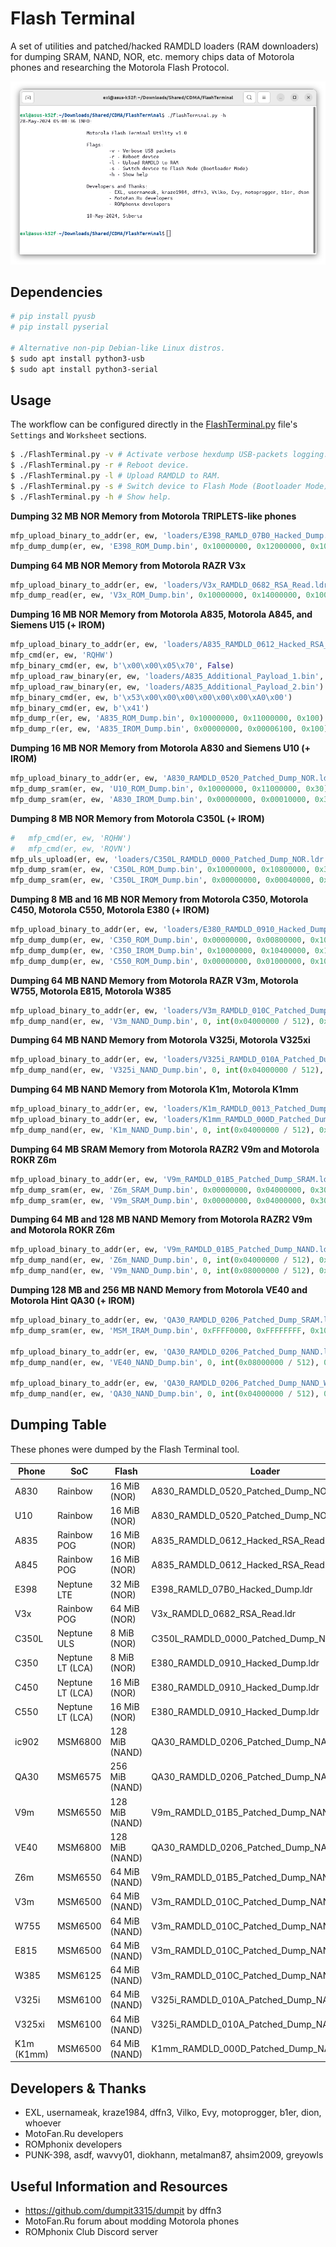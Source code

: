 Flash Terminal
==============

A set of utilities and patched/hacked RAMDLD loaders (RAM downloaders) for dumping SRAM, NAND, NOR, etc. memory chips data of Motorola phones and researching the Motorola Flash Protocol.

![Flash Terminal Screenshot on Ubuntu 22.04 LTS](images/Screenshot_FlashTerminal.png)

## Dependencies

```bash
# pip install pyusb
# pip install pyserial

# Alternative non-pip Debian-like Linux distros.
$ sudo apt install python3-usb
$ sudo apt install python3-serial
```

## Usage

The workflow can be configured directly in the [FlashTerminal.py](FlashTerminal.py) file's `Settings` and `Worksheet` sections.

```bash
$ ./FlashTerminal.py -v # Activate verbose hexdump USB-packets logging.
$ ./FlashTerminal.py -r # Reboot device.
$ ./FlashTerminal.py -l # Upload RAMDLD to RAM.
$ ./FlashTerminal.py -s # Switch device to Flash Mode (Bootloader Mode)
$ ./FlashTerminal.py -h # Show help.
```

**Dumping 32 MB NOR Memory from Motorola TRIPLETS-like phones**

```python
mfp_upload_binary_to_addr(er, ew, 'loaders/E398_RAMLD_07B0_Hacked_Dump.ldr', 0x03FD0000, 0x03FD0010)
mfp_dump_dump(er, ew, 'E398_ROM_Dump.bin', 0x10000000, 0x12000000, 0x100)
```

**Dumping 64 MB NOR Memory from Motorola RAZR V3x**

```python
mfp_upload_binary_to_addr(er, ew, 'loaders/V3x_RAMDLD_0682_RSA_Read.ldr', 0x08000000, 0x08000010, True)
mfp_dump_read(er, ew, 'V3x_ROM_Dump.bin', 0x10000000, 0x14000000, 0x100)
```

**Dumping 16 MB NOR Memory from Motorola A835, Motorola A845, and Siemens U15 (+ IROM)**

```python
mfp_upload_binary_to_addr(er, ew, 'loaders/A835_RAMDLD_0612_Hacked_RSA_Read.ldr', 0x08000000, 0x08018818)
mfp_cmd(er, ew, 'RQHW')
mfp_binary_cmd(er, ew, b'\x00\x00\x05\x70', False)
mfp_upload_raw_binary(er, ew, 'loaders/A835_Additional_Payload_1.bin', None, False)
mfp_upload_raw_binary(er, ew, 'loaders/A835_Additional_Payload_2.bin')
mfp_binary_cmd(er, ew, b'\x53\x00\x00\x00\x00\x00\x00\xA0\x00')
mfp_binary_cmd(er, ew, b'\x41')
mfp_dump_r(er, ew, 'A835_ROM_Dump.bin', 0x10000000, 0x11000000, 0x100)
mfp_dump_r(er, ew, 'A835_IROM_Dump.bin', 0x00000000, 0x00006100, 0x100)
```

**Dumping 16 MB NOR Memory from Motorola A830 and Siemens U10 (+ IROM)**

```python
mfp_upload_binary_to_addr(er, ew, 'A830_RAMDLD_0520_Patched_Dump_NOR.ldr', 0x07800000, 0x07800010)
mfp_dump_sram(er, ew, 'U10_ROM_Dump.bin', 0x10000000, 0x11000000, 0x30)
mfp_dump_sram(er, ew, 'A830_IROM_Dump.bin', 0x00000000, 0x00010000, 0x30)
```

**Dumping 8 MB NOR Memory from Motorola C350L (+ IROM)**

```python
#	mfp_cmd(er, ew, 'RQHW')
#	mfp_cmd(er, ew, 'RQVN')
mfp_uls_upload(er, ew, 'loaders/C350L_RAMDLD_0000_Patched_Dump_NOR.ldr', 0x12000000, 0x1000, False)
mfp_dump_sram(er, ew, 'C350L_ROM_Dump.bin', 0x10000000, 0x10800000, 0x30)
mfp_dump_sram(er, ew, 'C350L_IROM_Dump.bin', 0x00000000, 0x00040000, 0x30)
```

**Dumping 8 MB and 16 MB NOR Memory from Motorola C350, Motorola C450, Motorola C550, Motorola E380 (+ IROM)**

```python
mfp_upload_binary_to_addr(er, ew, 'loaders/E380_RAMDLD_0910_Hacked_Dump.ldr', 0x01FD0000, 0x01FD0010)
mfp_dump_dump(er, ew, 'C350_ROM_Dump.bin', 0x00000000, 0x00800000, 0x100)
mfp_dump_dump(er, ew, 'C350_IROM_Dump.bin', 0x10000000, 0x10400000, 0x100)
mfp_dump_dump(er, ew, 'C550_ROM_Dump.bin', 0x00000000, 0x01000000, 0x100)
```

**Dumping 64 MB NAND Memory from Motorola RAZR V3m, Motorola W755, Motorola E815, Motorola W385**

```python
mfp_upload_binary_to_addr(er, ew, 'loaders/V3m_RAMDLD_010C_Patched_Dump_NAND.ldr', 0x00100000, 0x00100000, True)
mfp_dump_nand(er, ew, 'V3m_NAND_Dump.bin', 0, int(0x04000000 / 512), 0x10, 1, 0x64000000)
```

**Dumping 64 MB NAND Memory from Motorola V325i, Motorola V325xi**

```python
mfp_upload_binary_to_addr(er, ew, 'loaders/V325i_RAMDLD_010A_Patched_Dump_NAND.ldr', 0x00100000, 0x00100000, True)
mfp_dump_nand(er, ew, 'V325i_NAND_Dump.bin', 0, int(0x04000000 / 512), 0x10, 1, 0x64000000)
```

**Dumping 64 MB NAND Memory from Motorola K1m, Motorola K1mm**

```python
mfp_upload_binary_to_addr(er, ew, 'loaders/K1m_RAMDLD_0013_Patched_Dump_NAND.ldr', 0x00100000, 0x00100000, True)
mfp_upload_binary_to_addr(er, ew, 'loaders/K1mm_RAMDLD_000D_Patched_Dump_NAND.ldr', 0x00100000, 0x00100000, True)
mfp_dump_nand(er, ew, 'K1m_NAND_Dump.bin', 0, int(0x04000000 / 512), 0x10, 1, 0x64000000)
```

**Dumping 64 MB SRAM Memory from Motorola RAZR2 V9m and Motorola ROKR Z6m**

```python
mfp_upload_binary_to_addr(er, ew, 'V9m_RAMDLD_01B5_Patched_Dump_SRAM.ldr', 0x00100000, 0x00100000)
mfp_dump_sram(er, ew, 'Z6m_SRAM_Dump.bin', 0x00000000, 0x04000000, 0x30)
mfp_dump_sram(er, ew, 'V9m_SRAM_Dump.bin', 0x00000000, 0x04000000, 0x30)
```

**Dumping 64 MB and 128 MB NAND Memory from Motorola RAZR2 V9m and Motorola ROKR Z6m**

```python
mfp_upload_binary_to_addr(er, ew, 'V9m_RAMDLD_01B5_Patched_Dump_NAND.ldr', 0x00100000, 0x00100000)
mfp_dump_nand(er, ew, 'Z6m_NAND_Dump.bin', 0, int(0x04000000 / 512), 0x30)
mfp_dump_nand(er, ew, 'V9m_NAND_Dump.bin', 0, int(0x08000000 / 512), 0x30)
```

**Dumping 128 MB and 256 MB NAND Memory from Motorola VE40 and Motorola Hint QA30 (+ IROM)**

```python
mfp_upload_binary_to_addr(er, ew, 'QA30_RAMDLD_0206_Patched_Dump_SRAM.ldr', 0x002F0000, 0x002F0000)
mfp_dump_sram(er, ew, 'MSM_IRAM_Dump.bin', 0xFFFF0000, 0xFFFFFFFF, 0x10)

mfp_upload_binary_to_addr(er, ew, 'QA30_RAMDLD_0206_Patched_Dump_NAND.ldr', 0x002F0000, 0x002F0000)
mfp_dump_nand(er, ew, 'VE40_NAND_Dump.bin', 0, int(0x08000000 / 512), 0x10)

mfp_upload_binary_to_addr(er, ew, 'QA30_RAMDLD_0206_Patched_Dump_NAND_WIDE.ldr', 0x002F0000, 0x002F0000)
mfp_dump_nand(er, ew, 'QA30_NAND_Dump.bin', 0, int(0x04000000 / 512), 0x10, 4)
```

## Dumping Table

These phones were dumped by the Flash Terminal tool.

| Phone        | SoC                   | Flash           | Loader                                        | Dumped by                |
|--------------|-----------------------|-----------------|-----------------------------------------------|--------------------------|
| A830         | Rainbow               | 16 MiB (NOR)    | A830_RAMDLD_0520_Patched_Dump_NOR.ldr         | EXL, greyowls            |
| U10          | Rainbow               | 16 MiB (NOR)    | A830_RAMDLD_0520_Patched_Dump_NOR.ldr         | EXL                      |
| A835         | Rainbow POG           | 16 MiB (NOR)    | A835_RAMDLD_0612_Hacked_RSA_Read.ldr          | PUNK-398                 |
| A845         | Rainbow POG           | 16 MiB (NOR)    | A835_RAMDLD_0612_Hacked_RSA_Read.ldr          | PUNK-398                 |
| E398         | Neptune LTE           | 32 MiB (NOR)    | E398_RAMLD_07B0_Hacked_Dump.ldr               | EXL                      |
| V3x          | Rainbow POG           | 64 MiB (NOR)    | V3x_RAMDLD_0682_RSA_Read.ldr                  | EXL                      |
| C350L        | Neptune ULS           | 8 MiB (NOR)     | C350L_RAMDLD_0000_Patched_Dump_NOR.ldr        | EXL                      |
| C350         | Neptune LT (LCA)      | 8 MiB (NOR)     | E380_RAMDLD_0910_Hacked_Dump.ldr              | diokhann                 |
| C450         | Neptune LT (LCA)      | 16 MiB (NOR)    | E380_RAMDLD_0910_Hacked_Dump.ldr              | metalman87, ahsim2009    |
| C550         | Neptune LT (LCA)      | 16 MiB (NOR)    | E380_RAMDLD_0910_Hacked_Dump.ldr              | ahsim2009                |
| ic902        | MSM6800               | 128 MiB (NAND)  | QA30_RAMDLD_0206_Patched_Dump_NAND.ldr        | EXL                      |
| QA30         | MSM6575               | 256 MiB (NAND)  | QA30_RAMDLD_0206_Patched_Dump_NAND_WIDE.ldr   | EXL                      |
| V9m          | MSM6550               | 128 MiB (NAND)  | V9m_RAMDLD_01B5_Patched_Dump_NAND.ldr         | EXL                      |
| VE40         | MSM6800               | 128 MiB (NAND)  | QA30_RAMDLD_0206_Patched_Dump_NAND.ldr        | EXL                      |
| Z6m          | MSM6550               | 64 MiB (NAND)   | V9m_RAMDLD_01B5_Patched_Dump_NAND.ldr         | EXL                      |
| V3m          | MSM6500               | 64 MiB (NAND)   | V3m_RAMDLD_010C_Patched_Dump_NAND.ldr         | asdf                     |
| W755         | MSM6500               | 64 MiB (NAND)   | V3m_RAMDLD_010C_Patched_Dump_NAND.ldr         | asdf                     |
| E815         | MSM6500               | 64 MiB (NAND)   | V3m_RAMDLD_010C_Patched_Dump_NAND.ldr         | asdf                     |
| W385         | MSM6125               | 64 MiB (NAND)   | V3m_RAMDLD_010C_Patched_Dump_NAND.ldr         | asdf, wavvy01            |
| V325i        | MSM6100               | 64 MiB (NAND)   | V325i_RAMDLD_010A_Patched_Dump_NAND.ldr       | asdf                     |
| V325xi       | MSM6100               | 64 MiB (NAND)   | V325i_RAMDLD_010A_Patched_Dump_NAND.ldr       | asdf                     |
| K1m (K1mm)   | MSM6500               | 64 MiB (NAND)   | K1mm_RAMDLD_000D_Patched_Dump_NAND.ldr        | wavvy01                  |

## Developers & Thanks

- EXL, usernameak, kraze1984, dffn3, Vilko, Evy, motoprogger, b1er, dion, whoever
- MotoFan.Ru developers
- ROMphonix developers
- PUNK-398, asdf, wavvy01, diokhann, metalman87, ahsim2009, greyowls

## Useful Information and Resources

- https://github.com/dumpit3315/dumpit by dffn3
- MotoFan.Ru forum about modding Motorola phones
- ROMphonix Club Discord server
